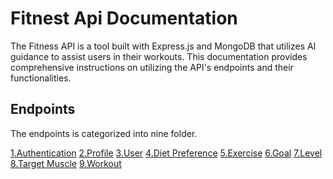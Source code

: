   # Fitnest Api Documentation

  The Fitness API is a tool built with Express.js and MongoDB that utilizes AI guidance to assist users in their workouts. This documentation provides comprehensive instructions on utilizing the API's endpoints and their functionalities.

  ## Endpoints

  The endpoints is categorized into nine folder.

  [1.Authentication]()
  [2.Profile]()
  [3.User]()
  [4.Diet Preference]()
  [5.Exercise]()
  [6.Goal]()
  [7.Level]()
  [8.Target Muscle]()
  [9.Workout]()